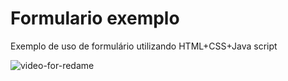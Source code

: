 # Formulario exemplo
Exemplo de uso de formulário utilizando HTML+CSS+Java script  

![video-for-redame](https://github.com/FilippeHarnack/FormExample/assets/172156265/56dd0c10-3b8e-4068-967d-8332e7a11384)
